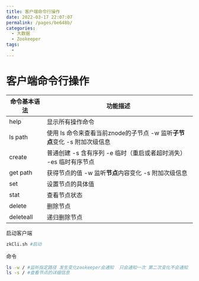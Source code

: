 ```yaml
---
title: 客户端命令行操作
date: 2022-03-17 22:07:07
permalink: /pages/be648b/
categories:
  - 大数据
  - Zookeeper
tags:
  - 
---
```

# 客户端命令行操作

| 命令基本语法 | 功能描述                                                     |
| ------------ | ------------------------------------------------------------ |
| help         | 显示所有操作命令                                             |
| ls path      | 使用 ls 命令来查看当前znode的子节点  -w 监听**子节点**变化  -s  附加次级信息 |
| create       | 普通创建  -s 含有序列  -e 临时（重启或者超时消失）   -es 临时有序节点 |
| get path     | 获得节点的值  -w 监听**节点**内容变化  -s  附加次级信息      |
| set          | 设置节点的具体值                                             |
| stat         | 查看节点状态                                                 |
| delete       | 删除节点                                                     |
| deleteall    | 递归删除节点                                                 |

启动客户端

```sh
zkCli.sh #启动
```

命令

```sh
ls -w / #监听指定路径 发生变化zookeeper会通知  只会通知一次 第二次变化不会通知
ls -s / #查看节点的详细信息
```



